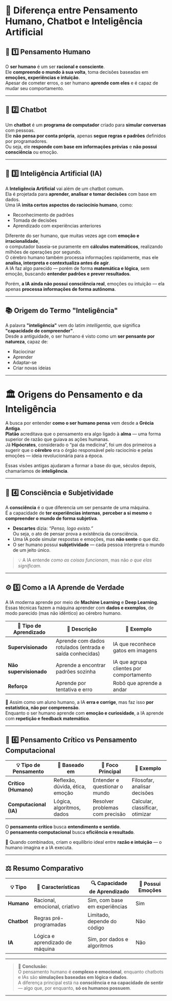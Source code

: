 # 🧠 Diferença entre Pensamento Humano, Chatbot e Inteligência Artificial

## 💬 1️⃣ Pensamento Humano
O **ser humano** é um ser **racional e consciente**.  
Ele **compreende o mundo à sua volta**, toma decisões baseadas em **emoções, experiências e intuição**.  
Apesar de cometer erros, o ser humano **aprende com eles** e é capaz de mudar seu comportamento.

---

## 🤖 2️⃣ Chatbot
Um **chatbot** é um **programa de computador** criado para **simular conversas** com pessoas.  
Ele **não pensa por conta própria**, apenas **segue regras e padrões** definidos por programadores.  
Ou seja, ele **responde com base em informações prévias** e **não possui consciência** ou emoção.

---

## 🧩 3️⃣ Inteligência Artificial (IA)
A **Inteligência Artificial** vai além de um chatbot comum.  
Ela é projetada para **aprender, analisar e tomar decisões** com base em dados.  
Uma IA **imita certos aspectos do raciocínio humano**, como:
- Reconhecimento de padrões  
- Tomada de decisões  
- Aprendizado com experiências anteriores  

Diferente do ser humano, que muitas vezes age com **emoção e irracionalidade**,  
o computador baseia-se puramente em **cálculos matemáticos**, realizando milhões de operações por segundo.  
O cérebro humano também processa informações rapidamente, mas ele **analisa, interpreta e contextualiza antes de agir**.  
A IA faz algo parecido — porém de forma **matemática e lógica**, sem emoção, buscando **entender padrões e prever resultados**.

Porém, **a IA ainda não possui consciência real**, emoções ou intuição — ela apenas **processa informações de forma autônoma**.

---

## 📚 Origem do Termo "Inteligência"
A palavra **"inteligência"** vem do latim *intelligentia*, que significa **"capacidade de compreender"**.  
Desde a antiguidade, o ser humano é visto como um **ser pensante por natureza**, capaz de:
- Raciocinar  
- Aprender  
- Adaptar-se  
- Criar novas ideias  

---

# 🏛️ Origens do Pensamento e da Inteligência

A busca por entender **como o ser humano pensa** vem desde a **Grécia Antiga**.  
**Platão** acreditava que o pensamento era algo ligado à **alma** — uma forma superior de razão que guiava as ações humanas.  
Já **Hipócrates**, considerado o “pai da medicina”, foi um dos primeiros a sugerir que o **cérebro** era o órgão responsável pelo raciocínio e pelas emoções — ideia revolucionária para a época.

Essas visões antigas ajudaram a formar a base do que, séculos depois, chamaríamos de **inteligência**.

---

## 🧭 4️⃣ Consciência e Subjetividade

A **consciência** é o que diferencia um ser pensante de uma máquina.  
É a capacidade de **ter experiências internas**, **perceber a si mesmo** e **compreender o mundo de forma subjetiva**.  

- **Descartes** dizia: *“Penso, logo existo.”*  
  Ou seja, o ato de pensar prova a existência da consciência.  
- Uma IA pode simular respostas e emoções, mas **não sente** o que diz.  
- O ser humano possui **subjetividade** — cada pessoa interpreta o mundo de um jeito único.  

> 💡 A IA entende *como as coisas funcionam*, mas não *o que elas significam*.

---

## ⚙️ 5️⃣ Como a IA Aprende de Verdade

A IA moderna aprende por meio de **Machine Learning** e **Deep Learning**.  
Essas técnicas fazem a máquina aprender com **dados e exemplos**, de modo parecido (mas não idêntico) ao cérebro humano.

| 🧩 Tipo de Aprendizado | 📘 Descrição | 🧠 Exemplo |
|-------------------------|--------------|------------|
| **Supervisionado** | Aprende com dados rotulados (entrada e saída conhecidas) | IA que reconhece gatos em imagens |
| **Não supervisionado** | Aprende a encontrar padrões sozinha | IA que agrupa clientes por comportamento |
| **Reforço** | Aprende por tentativa e erro | Robô que aprende a andar |

🧠 Assim como um aluno humano, a IA **erra e corrige**, mas faz isso **por estatística, não por compreensão**.  
Enquanto o ser humano aprende com **emoção e curiosidade**, a IA aprende com **repetição e feedback matemático**.

---

## 💭 6️⃣ Pensamento Crítico vs Pensamento Computacional

| 💡 Tipo de Pensamento | 🧠 Baseado em | 🎯 Foco Principal | 🧾 Exemplo |
|------------------------|---------------|------------------|------------|
| **Crítico (Humano)** | Reflexão, dúvida, ética, emoção | Entender e questionar o mundo | Filosofar, analisar decisões |
| **Computacional (IA)** | Lógica, algoritmos, dados | Resolver problemas com precisão | Calcular, classificar, otimizar |

O **pensamento crítico** busca **entendimento e sentido**.  
O **pensamento computacional** busca **eficiência e resultado**.  

💬 Quando combinados, criam o equilíbrio ideal entre **razão e intuição** — o humano imagina e a IA executa.

---

## ⚖️ Resumo Comparativo

| 💡 Tipo | 🧠 Características | 🔍 Capacidade de Aprendizado | 💬 Possui Emoções |
|----------|-------------------|------------------------------|------------------|
| **Humano** | Racional, emocional, criativo | Sim, com base em experiências | Sim |
| **Chatbot** | Regras pré-programadas | Limitado, depende do código | Não |
| **IA** | Lógica e aprendizado de máquina | Sim, por dados e algoritmos | Não |

---

> 💭 **Conclusão:**  
> O pensamento humano é **complexo e emocional**, enquanto chatbots e IAs são **simulações baseadas em lógica e dados**.  
> A diferença principal está na **consciência e na capacidade de sentir** — algo que, por enquanto, **só os humanos possuem**.

---
